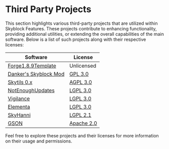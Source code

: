 # Third Party Projects
This section highlights various third-party projects that are utilized within Skyblock Features. These projects contribute to enhancing functionality, providing additional utilities, or extending the overall capabilities of the main software. Below is a list of such projects along with their respective licenses:

| Software                                                              | License                                                                              |
|-----------------------------------------------------------------------|--------------------------------------------------------------------------------------|
| [Forge1.8.9Template](https://github.com/nea89o/Forge1.8.9Template)    | Unlicensed                                                                           |
| [Danker's Skyblock Mod](https://github.com/bowser0000/SkyblockMod/)   | [GPL 3.0](https://github.com/bowser0000/SkyblockMod/blob/master/COPYING)             |
| [Skytils 0.x](https://github.com/Skytils/SkytilsMod/blob/0.x/LICENSE) | [AGPL 3.0](https://github.com/Skytils/SkytilsMod/blob/0.x/LICENSE)                   |
| [NotEnoughUpdates](https://github.com/Moulberry/NotEnoughUpdates/)    | [LGPL 3.0](https://github.com/NotEnoughUpdates/NotEnoughUpdates/blob/master/COPYING) |
| [Vigilance](https://github.com/EssentialGG/Vigilance)                 | [LGPL 3.0](https://github.com/EssentialGG/Vigilance/blob/master/LICENSE)             |
| [Elementa](https://github.com/EssentialGG/Elementa)                   | [LGPL 3.0](https://github.com/EssentialGG/Elementa/blob/master/LICENSE)              |
| [SkyHanni](https://github.com/hannibal002/SkyHanni)                   | [LGPL 2.1](https://github.com/hannibal002/SkyHanni/blob/master/LICENSE)              |
| [GSON](https://github.com/google/gson)                                | [Apache 2.0](https://www.apache.org/licenses/LICENSE-2.0.txt)                        |

Feel free to explore these projects and their licenses for more information on their usage and permissions.
